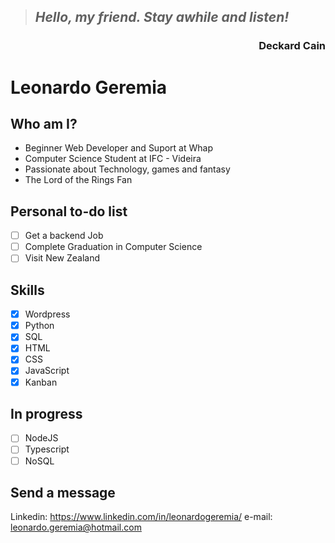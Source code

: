<p align="right">
    <blockquote> <i><h2>Hello, my friend. Stay awhile and listen!</h2></i></blockquote>
    <h3 align="right">
        Deckard Cain
    </h3>
</p>

# Leonardo Geremia

## Who am I?

* Beginner Web Developer and Suport at Whap
* Computer Science Student at IFC - Videira
* Passionate about Technology, games  and fantasy
* The Lord of the Rings Fan

## Personal to-do list

- [ ] Get a backend Job
- [ ] Complete Graduation in Computer Science
- [ ] Visit New Zealand

## Skills

- [x] Wordpress
- [X] Python
- [X] SQL 
- [x] HTML
- [x] CSS
- [x] JavaScript
- [X] Kanban

## In progress

- [ ] NodeJS
- [ ] Typescript
- [ ] NoSQL

## Send a message

Linkedin: <https://www.linkedin.com/in/leonardogeremia/>
e-mail: leonardo.geremia@hotmail.com

<!--
**LGeremia/LGeremia** is a ✨ _special_ ✨ repository because its `README.md` (this file) appears on your GitHub profile.

Here are some ideas to get you started:

- 🔭 I’m currently working on ...
- 🌱 I’m currently learning ...
- 👯 I’m looking to collaborate on ...
- 🤔 I’m looking for help with ...
- 💬 Ask me about ...
- 📫 How to reach me: ...
- 😄 Pronouns: ...
- ⚡ Fun fact: ...
-->
